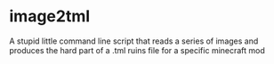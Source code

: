 image2tml
=========

A stupid little command line script that reads a series of images and produces the hard part of a .tml ruins file for a specific minecraft mod
